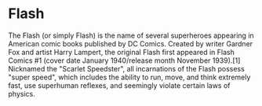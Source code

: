 # Flash

The Flash 
(or simply Flash) is the name of 
several superheroes appearing in American comic books published by DC Comics. Created by writer Gardner Fox and artist Harry Lampert, the original Flash first appeared in Flash Comics #1 (cover date January 1940/release month November 1939).[1] Nicknamed the "Scarlet Speedster", all incarnations of the Flash possess "super speed", which includes the ability to run, move, and think extremely fast, use superhuman reflexes, and seemingly violate certain laws of physics.
